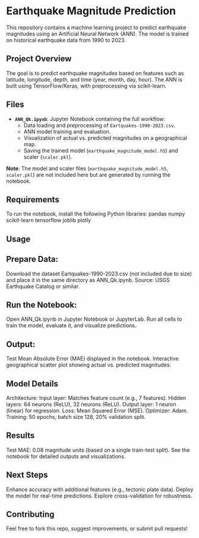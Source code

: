# Earthquake Magnitude Prediction

This repository contains a machine learning project to predict earthquake magnitudes using an Artificial Neural Network (ANN). The model is trained on historical earthquake data from 1990 to 2023.

## Project Overview
The goal is to predict earthquake magnitudes based on features such as latitude, longitude, depth, and time (year, month, day, hour). The ANN is built using TensorFlow/Keras, with preprocessing via scikit-learn.

## Files
- **`ANN_Qk.ipynb`**: Jupyter Notebook containing the full workflow:
  - Data loading and preprocessing of `Eartquakes-1990-2023.csv`.
  - ANN model training and evaluation.
  - Visualization of actual vs. predicted magnitudes on a geographical map.
  - Saving the trained model (`earthquake_magnitude_model.h5`) and scaler (`scaler.pkl`).

**Note**: The model and scaler files (`earthquake_magnitude_model.h5`, `scaler.pkl`) are not included here but are generated by running the notebook.

## Requirements
To run the notebook, install the following Python libraries:
pandas
numpy
scikit-learn
tensorflow
joblib
plotly

## Usage
## Prepare Data:
Download the dataset Eartquakes-1990-2023.csv (not included due to size) and place it in the same directory as ANN_Qk.ipynb.
Source: USGS Earthquake Catalog or similar.

## Run the Notebook:
Open ANN_Qk.ipynb in Jupyter Notebook or JupyterLab.
Run all cells to train the model, evaluate it, and visualize predictions.

## Output:
Test Mean Absolute Error (MAE) displayed in the notebook.
Interactive geographical scatter plot showing actual vs. predicted magnitudes.

## Model Details
Architecture:
Input layer: Matches feature count (e.g., 7 features).
Hidden layers: 64 neurons (ReLU), 32 neurons (ReLU).
Output layer: 1 neuron (linear) for regression.
Loss: Mean Squared Error (MSE).
Optimizer: Adam.
Training: 50 epochs, batch size 128, 20% validation split.

## Results
Test MAE: 0.08 magnitude units (based on a single train-test split).
See the notebook for detailed outputs and visualizations.

## Next Steps
Enhance accuracy with additional features (e.g., tectonic plate data).
Deploy the model for real-time predictions.
Explore cross-validation for robustness.

## Contributing
Feel free to fork this repo, suggest improvements, or submit pull requests!

